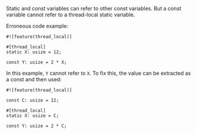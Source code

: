 Static and const variables can refer to other const variables. But a const
variable cannot refer to a thread-local static variable.

Erroneous code example:

```compile_fail,E0625
#![feature(thread_local)]

#[thread_local]
static X: usize = 12;

const Y: usize = 2 * X;
```

In this example, `Y` cannot refer to `X`. To fix this, the value can be
extracted as a const and then used:

```
#![feature(thread_local)]

const C: usize = 12;

#[thread_local]
static X: usize = C;

const Y: usize = 2 * C;
```

